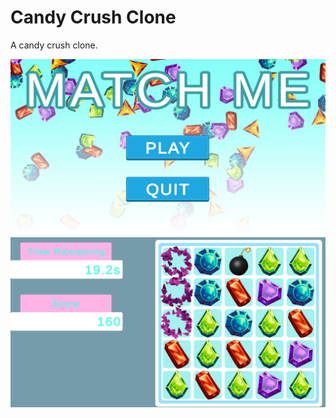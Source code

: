 # Candy Crush Clone

A candy crush clone.

![Alt text](match_me_menu.png?raw=true "Demo")
![Alt text](match_me.png?raw=true "Demo")